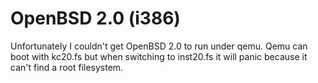 # OpenBSD 2.0 (i386)

Unfortunately I couldn't get OpenBSD 2.0 to run under qemu.
Qemu can boot with kc20.fs but when switching to inst20.fs it will
panic because it can't find a root filesystem.
